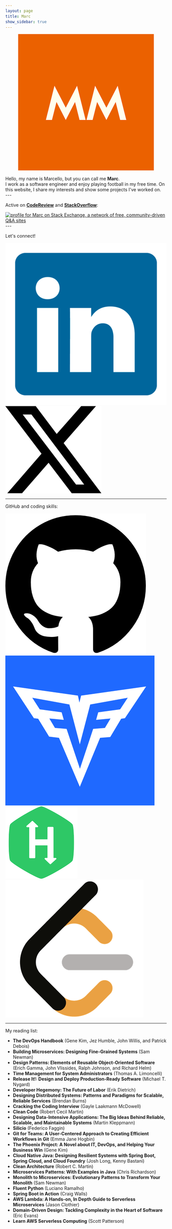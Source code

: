 ```yaml
---
layout: page
title: Marc
show_sidebar: true
---
```


<div class="card">
  <div class="card-content">
    <div class="media">
      <div class="media-left">
        <figure class="image is-96x96">
          <img src="favicon.png" alt="marcello-dev logo">
        </figure>
      </div>
    </div>
    <div class="content">
		Hello, my name is Marcello, but you can call me <strong>Marc</strong>.
		<br>
		I work as a software engineer and enjoy playing football in my free time. On this website, I share my interests and show some projects I've worked on.
    </div>
  </div>
</div>
---

<p>
        Active on <a href="https://codereview.stackexchange.com/"><strong>CodeReview</strong></a> and <a href="https://stackoverflow.com/"><strong>StackOverflow</strong></a>:
</p>



<div>
    <a href="https://stackexchange.com/users/11580831">
        <img src="https://stackexchange.com/users/flair/11580831.png" width="208" height="58" alt="profile for Marc on Stack Exchange, a network of free, community-driven Q&amp;A sites" title="profile for Marc on Stack Exchange, a network of free, community-driven Q&amp;A sites">
    </a>
</div>
---

Let's connect!

<div class="icon is-large">
	<a href="https://www.linkedin.com/in/marcellomonachesi/">
		<img src="/img/ld.png" alt="Linkedin logo">
	</a>
</div>

<div class="icon is-large">
	<a href="https://x.com/marcellomon">
		<img src="/img/x.png" alt="X logo">
	</a>
</div>

---

GitHub and coding skills:

<div class="icon is-large">
	<a href="https://github.com/marcello-dev">
		<img src="/img/gh.png" alt="Github logo">
	</a>
</div>

<div class="icon is-large">
	<a href="https://app.codesignal.com/profile/marc_marc">
		<img src="/img/cs.svg" alt="CodeSignal logo">
	</a>
</div>

<div class="icon is-large">
	<a href="https://www.hackerrank.com/marsielo_m">
		<img src="/img/hr.png" alt="HackerRank logo">
	</a>
</div>

<div class="icon is-large">
	<a href="https://leetcode.com/marcellox/">
		<img src="/img/lc.png" alt="LeetCode logo">
	</a>
</div>

---
<p class="title is-4">My reading list:</p>
<div class="box">
<ul>
<li><strong>The DevOps Handbook</strong> (Gene Kim, Jez Humble, John Willis, and Patrick Debois)</li>

<li><strong>Building Microservices: Designing Fine-Grained Systems</strong> (Sam Newman)</li>

<li><strong>Design Patterns: Elements of Reusable Object-Oriented Software</strong> (Erich Gamma, John Vlissides, Ralph Johnson, and Richard Helm)</li>

<li><strong>Time Management for System Administrators</strong> (Thomas A. Limoncelli)</li>

<li><strong>Release It!: Design and Deploy Production-Ready Software</strong> (Michael T. Nygard)</li>

<li><strong>Developer Hegemony: The Future of Labor</strong> (Erik Dietrich)</li>

<li><strong>Designing Distributed Systems: Patterns and Paradigms for Scalable, Reliable Services</strong> (Brendan Burns)</li>

<li><strong>Cracking the Coding Interview</strong> (Gayle Laakmann McDowell)</li>

<li><strong>Clean Code</strong> (Robert Cecil Martin)</li>

<li><strong>Designing Data-Intensive Applications: The Big Ideas Behind Reliable, Scalable, and Maintainable Systems</strong> (Martin Kleppmann)</li>

<li><strong>Silicio</strong> (Federico Faggin)</li>

<li><strong>Git for Teams: A User-Centered Approach to Creating Efficient Workflows in Git</strong> (Emma Jane Hogbin)</li>

<li><strong>The Phoenix Project: A Novel about IT, DevOps, and Helping Your Business Win</strong> (Gene Kim)</li>

<li><strong>Cloud Native Java: Designing Resilient Systems with Spring Boot, Spring Cloud, and Cloud Foundry</strong> (Josh Long, Kenny Bastani)</li>

<li><strong>Clean Architecture</strong> (Robert C. Martin)</li>

<li><strong>Microservices Patterns: With Examples in Java</strong> (Chris Richardson)</li>

<li><strong>Monolith to Microservices: Evolutionary Patterns to Transform Your Monolith</strong> (Sam Newman)</li>

<li><strong>Fluent Python</strong> (Luciano Ramalho)</li>

<li><strong>Spring Boot in Action</strong> (Craig Walls)</li>

<li><strong>AWS Lambda: A Hands-on, In Depth Guide to Serverless Microservices</strong> (Jason Clothier)</li>

<li><strong>Domain-Driven Design: Tackling Complexity in the Heart of Software</strong> (Eric Evans)</li>

<li><strong>Learn AWS Serverless Computing</strong> (Scott Patterson)</li>

</ul>
</div>
